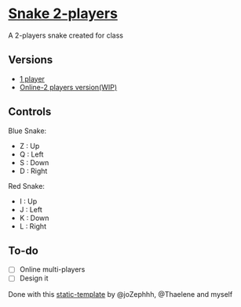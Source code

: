 # [Snake 2-players]()

A 2-players snake created for class

## Versions

- [1 player](https://antoinemoues.github.io/snake/)
- [Online-2 players version(WIP)]()

## Controls

Blue Snake:
  - Z : Up
  - Q : Left
  - S : Down
  - D : Right

Red Snake:
  - I : Up
  - J : Left
  - K : Down
  - L : Right

## To-do

- [ ] Online multi-players
- [ ] Design it

Done with this [static-template](https://github.com/joZephhh/static-template) by @joZephhh, @Thaelene and myself
